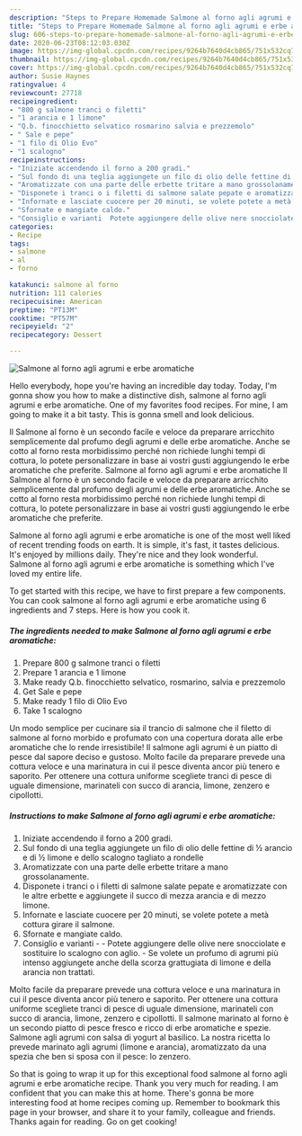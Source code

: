 ```yaml
---
description: "Steps to Prepare Homemade Salmone al forno agli agrumi e erbe aromatiche"
title: "Steps to Prepare Homemade Salmone al forno agli agrumi e erbe aromatiche"
slug: 606-steps-to-prepare-homemade-salmone-al-forno-agli-agrumi-e-erbe-aromatiche
date: 2020-06-23T08:12:03.030Z
image: https://img-global.cpcdn.com/recipes/9264b7640d4cb865/751x532cq70/salmone-al-forno-agli-agrumi-e-erbe-aromatiche-recipe-main-photo.jpg
thumbnail: https://img-global.cpcdn.com/recipes/9264b7640d4cb865/751x532cq70/salmone-al-forno-agli-agrumi-e-erbe-aromatiche-recipe-main-photo.jpg
cover: https://img-global.cpcdn.com/recipes/9264b7640d4cb865/751x532cq70/salmone-al-forno-agli-agrumi-e-erbe-aromatiche-recipe-main-photo.jpg
author: Susie Haynes
ratingvalue: 4
reviewcount: 27718
recipeingredient:
- "800 g salmone tranci o filetti"
- "1 arancia e 1 limone"
- "Q.b. finocchietto selvatico rosmarino salvia e prezzemolo"
- " Sale e pepe"
- "1 filo di Olio Evo"
- "1 scalogno"
recipeinstructions:
- "Iniziate accendendo il forno a 200 gradi."
- "Sul fondo di una teglia aggiungete un filo di olio delle fettine di ½ arancio e di ½ limone e dello scalogno tagliato a rondelle"
- "Aromatizzate con una parte delle erbette tritare a mano grossolanamente."
- "Disponete i tranci o i filetti di salmone salate pepate e aromatizzate con le altre erbette e aggiungete il succo di mezza arancia e di mezzo limone."
- "Infornate e lasciate cuocere per 20 minuti, se volete potete a metà cottura girare il salmone."
- "Sfornate e mangiate caldo."
- "Consiglio e varianti  Potete aggiungere delle olive nere snocciolate e sostituire lo scalogno con aglio. Se volete un profumo di agrumi più intenso aggiungete anche della scorza grattugiata di limone e della arancia non trattati."
categories:
- Recipe
tags:
- salmone
- al
- forno

katakunci: salmone al forno 
nutrition: 111 calories
recipecuisine: American
preptime: "PT13M"
cooktime: "PT57M"
recipeyield: "2"
recipecategory: Dessert

---
```



![Salmone al forno agli agrumi e erbe aromatiche](https://img-global.cpcdn.com/recipes/9264b7640d4cb865/751x532cq70/salmone-al-forno-agli-agrumi-e-erbe-aromatiche-recipe-main-photo.jpg)

Hello everybody, hope you're having an incredible day today. Today, I'm gonna show you how to make a distinctive dish, salmone al forno agli agrumi e erbe aromatiche. One of my favorites food recipes. For mine, I am going to make it a bit tasty. This is gonna smell and look delicious.

Il Salmone al forno è un secondo facile e veloce da preparare arricchito semplicemente dal profumo degli agrumi e delle erbe aromatiche. Anche se cotto al forno resta morbidissimo perché non richiede lunghi tempi di cottura, lo potete personalizzare in base ai vostri gusti aggiungendo le erbe aromatiche che preferite. Salmone al forno agli agrumi e erbe aromatiche Il Salmone al forno è un secondo facile e veloce da preparare arricchito semplicemente dal profumo degli agrumi e delle erbe aromatiche. Anche se cotto al forno resta morbidissimo perché non richiede lunghi tempi di cottura, lo potete personalizzare in base ai vostri gusti aggiungendo le erbe aromatiche che preferite.

Salmone al forno agli agrumi e erbe aromatiche is one of the most well liked of recent trending foods on earth. It is simple, it's fast, it tastes delicious. It's enjoyed by millions daily. They're nice and they look wonderful. Salmone al forno agli agrumi e erbe aromatiche is something which I've loved my entire life.


To get started with this recipe, we have to first prepare a few components. You can cook salmone al forno agli agrumi e erbe aromatiche using 6 ingredients and 7 steps. Here is how you cook it.

<!--inarticleads1-->

##### The ingredients needed to make Salmone al forno agli agrumi e erbe aromatiche:

1. Prepare 800 g salmone tranci o filetti
1. Prepare 1 arancia e 1 limone
1. Make ready Q.b. finocchietto selvatico, rosmarino, salvia e prezzemolo
1. Get  Sale e pepe
1. Make ready 1 filo di Olio Evo
1. Take 1 scalogno


Un modo semplice per cucinare sia il trancio di salmone che il filetto di salmone al forno morbido e profumato con una copertura dorata alle erbe aromatiche che lo rende irresistibile! Il salmone agli agrumi è un piatto di pesce dal sapore deciso e gustoso. Molto facile da preparare prevede una cottura veloce e una marinatura in cui il pesce diventa ancor più tenero e saporito. Per ottenere una cottura uniforme scegliete tranci di pesce di uguale dimensione, marinateli con succo di arancia, limone, zenzero e cipollotti. 

<!--inarticleads2-->

##### Instructions to make Salmone al forno agli agrumi e erbe aromatiche:

1. Iniziate accendendo il forno a 200 gradi.
1. Sul fondo di una teglia aggiungete un filo di olio delle fettine di ½ arancio e di ½ limone e dello scalogno tagliato a rondelle
1. Aromatizzate con una parte delle erbette tritare a mano grossolanamente.
1. Disponete i tranci o i filetti di salmone salate pepate e aromatizzate con le altre erbette e aggiungete il succo di mezza arancia e di mezzo limone.
1. Infornate e lasciate cuocere per 20 minuti, se volete potete a metà cottura girare il salmone.
1. Sfornate e mangiate caldo.
1. Consiglio e varianti -  - Potete aggiungere delle olive nere snocciolate e sostituire lo scalogno con aglio. - Se volete un profumo di agrumi più intenso aggiungete anche della scorza grattugiata di limone e della arancia non trattati.


Molto facile da preparare prevede una cottura veloce e una marinatura in cui il pesce diventa ancor più tenero e saporito. Per ottenere una cottura uniforme scegliete tranci di pesce di uguale dimensione, marinateli con succo di arancia, limone, zenzero e cipollotti. Il salmone marinato al forno è un secondo piatto di pesce fresco e ricco di erbe aromatiche e spezie. Salmone agli agrumi con salsa di yogurt al basilico. La nostra ricetta lo prevede marinato agli agrumi (limone e arancia), aromatizzato da una spezia che ben si sposa con il pesce: lo zenzero. 

So that is going to wrap it up for this exceptional food salmone al forno agli agrumi e erbe aromatiche recipe. Thank you very much for reading. I am confident that you can make this at home. There's gonna be more interesting food at home recipes coming up. Remember to bookmark this page in your browser, and share it to your family, colleague and friends. Thanks again for reading. Go on get cooking!
